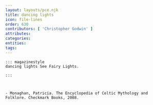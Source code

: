 ```yaml
---
layout: layouts/pce.njk
title: dancing lights
icon: file-lines
order: 630
contributors: [ 'Christopher Godwin' ]
attributes:
categories:
entities:
tags:
---
```

``` tab [group1:Info]
::: magazinestyle
dancing lights See Fairy Lights.

:::
```
``` tab [group1:Attributes]
```
``` tab [group1:Entities]
```
``` tab [group1:Sources]
- Monaghan, Patricia. The Encyclopedia of Celtic Mythology and Folklore. Checkmark Books, 2008.
```
